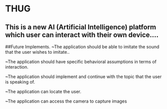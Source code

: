 # THUG

 ## This is a new AI (Artificial Intelligence) platform which user can interact with their own device....
 
 ##Future Implements.
 ~The application should be able to imitate the sound that the user wishes to imitate..
 
 ~The application should have specific behavioral assumptions in terms of interaction. 
 
 ~The application should implement and continue with the topic that the user is speaking of.
 
 ~The application can locate the user.
 
 ~The application can access the camera to capture images
